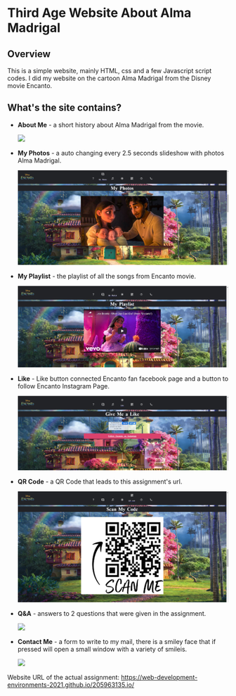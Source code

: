 # Third Age Website About Alma Madrigal

## Overview

This is a simple website, mainly HTML, css and a few Javascript script codes. I did my website on the cartoon Alma Madrigal from the Disney movie Encanto.

## What's the site contains?

- **About Me** - a short history about Alma Madrigal from the movie.

  ![](About_Me.png)

- **My Photos** - a auto changing every 2.5 seconds slideshow with photos Alma Madrigal.

  ![](My_Photos.png)

- **My Playlist** - the playlist of all the songs from Encanto movie.

  ![](My_Playlist.png)

- **Like** - Like button connected Encanto fan facebook page and a button to follow Encanto Instagram Page.

  ![](Like.png)

- **QR Code** - a QR Code that leads to this assignment's url.

  ![](QR.png)

- **Q&A** - answers to 2 questions that were given in the assignment.

  ![](QandA.png)

- **Contact Me** - a form to write to my mail, there is a smiley face that if pressed will open a small window with a variety of smileis.

  ![](Contact_Me.png)

Website URL of the actual assignment:
https://web-development-environments-2021.github.io/205963135.io/
